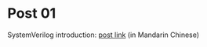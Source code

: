 # Post 01

SystemVerilog introduction: [post link](https://bitvector.dev/systemverilog-get-started-introduction/) (in Mandarin Chinese)
